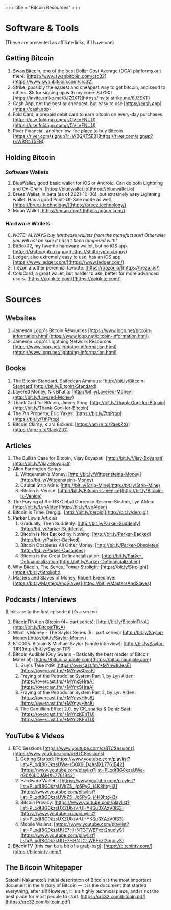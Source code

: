 +++
title = "Bitcoin Resources"
+++

# Software & Tools
(These are presented as affiliate links, if I have one)

## Getting Bitcoin
1. Swan Bitcoin, one of the best Dollar Cost Average (DCA) platforms out there. [https://www.swanbitcoin.com/crc32](https://www.swanbitcoin.com/crc32)
2. Strike, possibly the easiest and cheapest way to get bitcoin, and send to others. $5 for signing up with my code: 8JZ9XT [https://invite.strike.me/8JZ9XT](https://invite.strike.me/8JZ9XT)
3. Cash App, not the best or cheapest, but easy to use [https://cash.app](https://cash.app)
4. Fold Card, a prepaid debit card to earn bitcoin on every-day purchases. [https://use.foldapp.com/r/CVLVFNUU](https://use.foldapp.com/r/CVLVFNUU)
5. River Financial, another low-fee place to buy Bitcoin [https://river.com/signup?r=WBG4T5EB](https://river.com/signup?r=WBG4T5EB)

## Holding Bitcoin
### Software Wallets
1. BlueWallet, good basic wallet for iOS or Android. Can do both Lightning and On-Chain. [https://bluewallet.io](https://bluewallet.io)
2. Breez Wallet, in beta (as of 2021-10-06), but extremely easy Lightning wallet. Has a good Point-Of-Sale mode as well. [https://breez.technology/](https://breez.technology/)
3. Muun Wallet [https://muun.com/](https://muun.com/)


### Hardware Wallets
0. *NOTE: ALWAYS buy hardware wallets from the manufacturer! Otherwise you will not be sure it hasn't been tampered with!*
1. BitBox02, my favorite hardware wallet, but no iOS app. [https://shiftcrypto.ch/guy](https://shiftcrypto.ch/guy)
2. Ledger, also extremely easy to use, has an iOS app. [https://www.ledger.com/](https://www.ledger.com/)
3. Trezor, another perennial favorite. [https://trezor.io/](https://trezor.io/)
4. ColdCard, a great wallet, but harder to use, better for more advanced users. [https://coinkite.com/](https://coinkite.com/)


# Sources
## Websites
1. Jameson Lopp's Bitcoin Resources [https://www.lopp.net/bitcoin-information.html](https://www.lopp.net/bitcoin-information.html)
2. Jameson Lopp's Lightning Network Resources [https://www.lopp.net/lightning-information.html](https://www.lopp.net/lightning-information.html)

## Books
1. The Bitcoin Standard, Saifedean Ammous: [http://bit.ly/Bitcoin-Standard](http://bit.ly/Bitcoin-Standard)
2. Layered Money, Nik Bhatia: [http://bit.ly/Layered-Money](http://bit.ly/Layered-Money)
3. Thank God for Bitcoin, Jimmy Song: [http://bit.ly/Thank-God-for-Bitcoin](http://bit.ly/Thank-God-for-Bitcoin)
4. The 7th Property, Eric Yakes: [https://bit.ly/7thProp](https://bit.ly/7thProp)
5. Bitcoin Clarity, Kiara Bickers: [https://amzn.to/3aekZtG](https://amzn.to/3aekZtG)

## Articles
1. The Bullish Case for Bitcoin, Vijay Boyapati: [http://bit.ly/Vijay-Boyapati](http://bit.ly/Vijay-Boyapati)
2. Allen Farrington Series
	1. Wittgenstein’s Money: [http://bit.ly/Wittgensteins-Money](http://bit.ly/Wittgensteins-Money)
	2. Capital Strip Mine: [http://bit.ly/Strip-Mine](http://bit.ly/Strip-Mine)
	3. Bitcoin is Venice: [http://bit.ly/Bitcoin-is-Venice](http://bit.ly/Bitcoin-is-Venice)
3. The Fraying of the US Global Currency Reserve System, Lyn Alden: [http://bit.ly/LynAlden](http://bit.ly/LynAlden)
4. Bitcoin is Time, Dergigi: [http://bit.ly/dergigi](http://bit.ly/dergigi)
5. Parker Lewis Articles
	1. Gradually, Then Suddenly: [http://bit.ly/Parker-Suddenly](http://bit.ly/Parker-Suddenly)
	2. Bitcoin is Not Backed by Nothing: [http://bit.ly/Parker-Backed](http://bit.ly/Parker-Backed)
	3. Bitcoin Obsoletes All Other Money: [http://bit.ly/Parker-Obsoletes](http://bit.ly/Parker-Obsoletes)
	4. Bitcoin is the Great Definancialization: [http://bit.ly/Parker-Definancialization](http://bit.ly/Parker-Definancialization)
6. Why Bitcoin, The Series, Tomer Strolight: [https://bit.ly/Strolight](https://bit.ly/Strolight)
7. Masters and Slaves of Money, Robert Breedlove: [https://bit.ly/MastersAndSlaves](https://bit.ly/MastersAndSlaves)

## Podcasts / Interviews
(Links are to the first episode if it’s a series)
1. BitcoinTINA on Bitcoin (4+ part series): [http://bit.ly/BitcoinTINA](http://bit.ly/BitcoinTINA)
2. What is Money - The Saylor Series (9+ part series): [http://bit.ly/Saylor-Money](http://bit.ly/Saylor-Money)
3. BTC005: Bitcoin & Michael Saylor (single interview): [http://bit.ly/Saylor-TIP](http://bit.ly/Saylor-TIP)
4. Bitcoin Audible (Guy Swann - Basically the best reader of Bitcoin Material): [https://bitcoinaudible.com](https://bitcoinaudible.com)
	1. Guy's Take #49: [https://overcast.fm/+MYnw80eaE](https://overcast.fm/+MYnw80eaE)
	2. Fraying of the Petrodollar System Part 1, by Lyn Alden: [https://overcast.fm/+MYnxSHraA](https://overcast.fm/+MYnxSHraA)
	3. Fraying of the Petrodollar System Part 2, by Lyn Alden: [https://overcast.fm/+MYnyyHhs8](https://overcast.fm/+MYnyyHhs8)
	4. The Cantillion Effect 2.0, by CK_snarks & Deniz Saat: [https://overcast.fm/+MYnzKEnTU](https://overcast.fm/+MYnzKEnTU)

## YouTube & Videos
1. BTC Sessions [https://www.youtube.com/c/BTCSessions](https://www.youtube.com/c/BTCSessions)
	1. Getting Started: [https://www.youtube.com/playlist?list=PLxdf8G0kzsUWe-rG0X6LDJAMXL7761B42](https://www.youtube.com/playlist?list=PLxdf8G0kzsUWe-rG0X6LDJAMXL7761B42)
	2. Hardware Wallets: [https://www.youtube.com/playlist?list=PLxdf8G0kzsUVkZ5_Jc6PyG_j4K8htg-i3](https://www.youtube.com/playlist?list=PLxdf8G0kzsUVkZ5_Jc6PyG_j4K8htg-i3)
	3. Bitcoin Privacy: [https://www.youtube.com/playlist?list=PLxdf8G0kzsUXZUbsVrUHYKSu3XAzV0lS3](https://www.youtube.com/playlist?list=PLxdf8G0kzsUXZUbsVrUHYKSu3XAzV0lS3)
	4. Mobile Wallets: [https://www.youtube.com/playlist?list=PLxdf8G0kzsUUE7HHNTGTWBFxzt2oudiyS](https://www.youtube.com/playlist?list=PLxdf8G0kzsUUE7HHNTGTWBFxzt2oudiyS)
2. BitcoinTV (this can be a bit of a grab-bag): [https://bitcointv.com/](https://bitcointv.com/)

## The Bitcoin Whitepaper
Satoshi Nakamoto’s initial description of Bitcoin is the most important document in the history of Bitcoin — it is the document that started everything, after all! However, it is a highly technical piece, and is not the best place for most people to start. [https://crc32.com/bitcoin.pdf](https://crc32.com/bitcoin.pdf)
